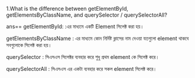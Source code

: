 1.What is the difference between getElementById, getElementsByClassName, and querySelector / querySelectorAll?

ans==
getElementById:   :এর মাধ্যমে একটি Element  সিলেক্ট করা হয়। 

getElementsByClassName  :  এর মাধ্যমে কোন নির্দিষ্ট ক্লাসের নাম দেওয়া যতগুলো element থাকবে সবগুলোকে সিলেক্ট করা হয়।

 querySelector  :  সিএসএস সিলেক্টর ব্যবহার করে শুধু প্রথম element কে সিলেক্ট করে।

 querySelectorAll  : সিএসএস এর একটা ব্যবহার করে সকল element সিলেক্ট করে।